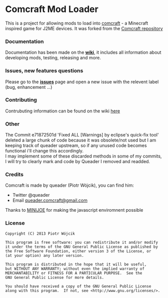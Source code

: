﻿# Comcraft Mod Loader

This is a project for allowing mods to load into [comcraft](http://www.comcraft-game.blogspot.com) - a Minecraft inspired game for J2ME devices.
It was forked from the [Comcraft repository](https://github.com/queader/Comcraft)

### Documentation
Documentation has been made on the **[wiki](https://github.com/simon816/ComcraftModLoader/wiki)**, it includes all information about developing mods, testing, releasing and more.

### Issues, new features questions
Please go to the **[issues](https://github.com/simon816/ComcraftModLoader/issues)** page and open a new issue with the relevent label (bug, enhancement ...)

### Contributing
Contrubuting information can be found on the wiki [here](https://github.com/simon816/ComcraftModLoader/wiki#contributing-to-the-mod-loader)

### Other
The Commit e71872501d 'Fixed ALL [Warnings] by eclipse's quick-fix tool' deleted a large chunk of code because it was obsolete/not used but I am keeping track of queader upstream, so if any unused code becomes functional i'll change this accordingly.  
I may implement some of these discarded methods in some of my commits, I will try to clearly mark and code by Queader I removed and readded.

### Credits
Comcraft is made by queader (Piotr Wójcik), you can find him:

 * Twitter @queader
 * Email queader.comcraft@gmail.com

Thanks to [MINIJOE](http://code.google.com/p/minijoe/) for making the javascript enviromnent possible

### License
```
Copyright (C) 2013 Piotr Wójcik

This program is free software: you can redistribute it and/or modify
it under the terms of the GNU General Public License as published by
the Free Software Foundation, either version 3 of the License, or
(at your option) any later version.

This program is distributed in the hope that it will be useful,
but WITHOUT ANY WARRANTY; without even the implied warranty of
MERCHANTABILITY or FITNESS FOR A PARTICULAR PURPOSE.  See the
GNU General Public License for more details.

You should have received a copy of the GNU General Public License
along with this program.  If not, see <http://www.gnu.org/licenses/>.
```

